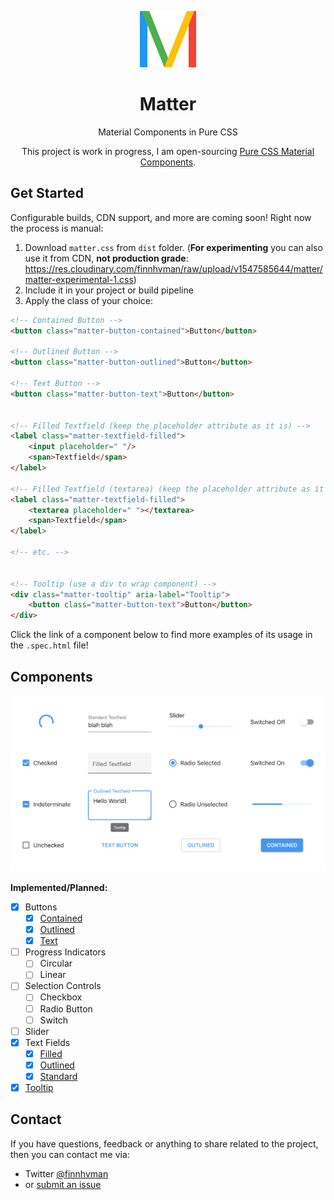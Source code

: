 <p align="center">
  <img src="./docs/m.svg" alt="Matter M logo" width="90" height="90">
</p>

<h1 align="center">Matter</h1>

<p align="center">Material Components in Pure CSS</p>

<p align="center">This project is work in progress, I am open-sourcing <a href="https://codepen.io/finnhvman/full/zMKagM">Pure CSS Material Components</a>.</p>

## Get Started

Configurable builds, CDN support, and more are coming soon! Right now the process is manual:

1. Download `matter.css` from `dist` folder. (**For experimenting** you can also use it from CDN, **not production grade**: https://res.cloudinary.com/finnhvman/raw/upload/v1547585644/matter/matter-experimental-1.css)
2. Include it in your project or build pipeline
3. Apply the class of your choice:
```html
<!-- Contained Button -->
<button class="matter-button-contained">Button</button>

<!-- Outlined Button -->
<button class="matter-button-outlined">Button</button>

<!-- Text Button -->
<button class="matter-button-text">Button</button>


<!-- Filled Textfield (keep the placeholder attribute as it is) -->
<label class="matter-textfield-filled">
    <input placeholder=" "/>
    <span>Textfield</span>
</label>

<!-- Filled Textfield (textarea) (keep the placeholder attribute as it is) -->
<label class="matter-textfield-filled">
    <textarea placeholder=" "></textarea>
    <span>Textfield</span>
</label>

<!-- etc. -->


<!-- Tooltip (use a div to wrap component) -->
<div class="matter-tooltip" aria-label="Tooltip">
    <button class="matter-button-text">Button</button>
</div>
```

Click the link of a component below to find more examples of its usage in the `.spec.html` file!

## Components

![13 Matter Components](./docs/hero.png)

**Implemented/Planned:**
- [x] Buttons
  - [x] [Contained](./src/components/buttons/contained)
  - [x] [Outlined](./src/components/buttons/outlined)
  - [x] [Text](./src/components/buttons/text)
- [ ] Progress Indicators
  - [ ] Circular
  - [ ] Linear
- [ ] Selection Controls
  - [ ] Checkbox
  - [ ] Radio Button
  - [ ] Switch
- [ ] Slider
- [x] Text Fields
  - [x] [Filled](./src/components/textfields/filled)
  - [x] [Outlined](./src/components/textfields/outliined)
  - [x] [Standard](./src/components/textfields/standard)
- [x] [Tooltip](./src/components/tooltips)

## Contact

If you have questions, feedback or anything to share related to the project, then you can contact me via:
- Twitter [@finnhvman](https://twitter.com/finnhvman)
- or [submit an issue](https://github.com/finnhvman/matter/issues)
